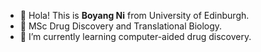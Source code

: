 - 👋 Hola! This is **Boyang Ni** from University of Edinburgh.
- 👀 MSc Drug Discovery and Translational Biology.
- 🌱 I’m currently learning computer-aided drug discovery.

<!---
NiBoyang/NiBoyang is a ✨ special ✨ repository because its `README.md` (this file) appears on your GitHub profile.
You can click the Preview link to take a look at your changes.
--->
